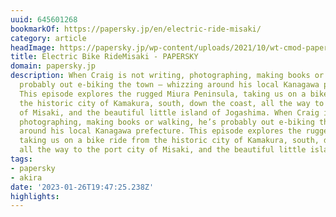 ```yaml
---
uuid: 645601268
bookmarkOf: https://papersky.jp/en/electric-ride-misaki/
category: article
headImage: https://papersky.jp/wp-content/uploads/2021/10/wt-cmod-papersky-5-scaled.jpg
title: Electric Bike RideMisaki - PAPERSKY
domain: papersky.jp
description: When Craig is not writing, photographing, making books or walking, he’s
  probably out e-biking the town – whizzing around his local Kanagawa prefecture.
  This episode explores the rugged Miura Peninsula, taking us on a bike ride from
  the historic city of Kamakura, south, down the coast, all the way to the port city
  of Misaki, and the beautiful little island of Jogashima. When Craig is not writing,
  photographing, making books or walking, he’s probably out e-biking the town – whizzing
  around his local Kanagawa prefecture. This episode explores the rugged Miura Peninsula,
  taking us on a bike ride from the historic city of Kamakura, south, down the coast,
  all the way to the port city of Misaki, and the beautiful little island of Jogashima.
tags:
- papersky
- akira
date: '2023-01-26T19:47:25.238Z'
highlights: 
---
```



